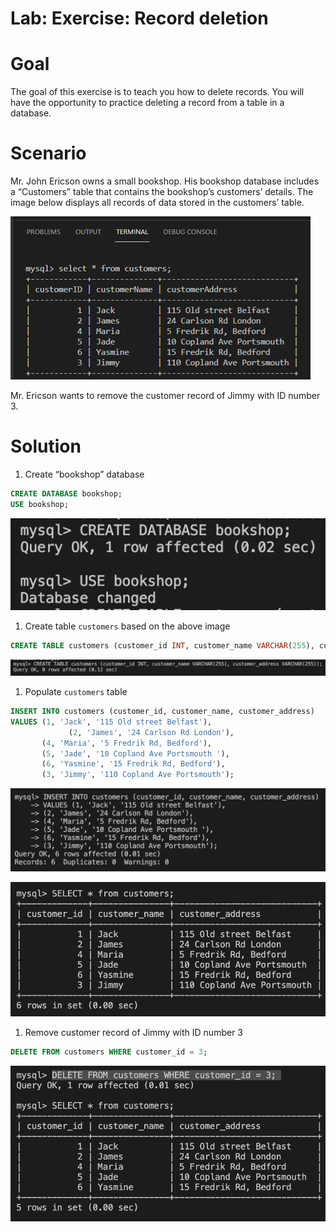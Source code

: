 # Lab: Exercise: Record deletion

# **Goal**

The goal of this exercise is to teach you how to delete records. You will have the opportunity to practice deleting a record from a table in a database.

# **Scenario**

Mr. John Ericson owns a small bookshop. His bookshop database includes a “Customers” table that contains the bookshop’s customers’ details. The image below displays all records of data stored in the customers’ table.

![Untitled](Lab%20Exercise%20Record%20deletion%20b2ea679b3d254006b9969096ae7ada71/Untitled.png)

Mr. Ericson wants to remove the customer record of Jimmy with ID number 3.

# Solution

1. Create “bookshop” database

```sql
CREATE DATABASE bookshop;
USE bookshop;
```

![Screenshot 2023-01-21 at 8.10.43 PM.png](Lab%20Exercise%20Record%20deletion%20b2ea679b3d254006b9969096ae7ada71/Screenshot_2023-01-21_at_8.10.43_PM.png)

1. Create table `customers` based on the above image

```sql
CREATE TABLE customers (customer_id INT, customer_name VARCHAR(255), customer_address VARCHAR(255));
```

![Screenshot 2023-01-21 at 8.11.07 PM.png](Lab%20Exercise%20Record%20deletion%20b2ea679b3d254006b9969096ae7ada71/Screenshot_2023-01-21_at_8.11.07_PM.png)

1. Populate `customers` table

```sql
INSERT INTO customers (customer_id, customer_name, customer_address)
VALUES (1, 'Jack', '115 Old street Belfast'),
			 (2, 'James', '24 Carlson Rd London'),
       (4, 'Maria', '5 Fredrik Rd, Bedford'),
       (5, 'Jade', '10 Copland Ave Portsmouth '),
       (6, 'Yasmine', '15 Fredrik Rd, Bedford'),
       (3, 'Jimmy', '110 Copland Ave Portsmouth');
```

![Screenshot 2023-01-21 at 8.11.23 PM.png](Lab%20Exercise%20Record%20deletion%20b2ea679b3d254006b9969096ae7ada71/Screenshot_2023-01-21_at_8.11.23_PM.png)

![Screenshot 2023-01-21 at 8.11.39 PM.png](Lab%20Exercise%20Record%20deletion%20b2ea679b3d254006b9969096ae7ada71/Screenshot_2023-01-21_at_8.11.39_PM.png)

1. Remove customer record of Jimmy with ID number 3

```sql
DELETE FROM customers WHERE customer_id = 3;
```

![Screenshot 2023-01-21 at 8.11.55 PM.png](Lab%20Exercise%20Record%20deletion%20b2ea679b3d254006b9969096ae7ada71/Screenshot_2023-01-21_at_8.11.55_PM.png)